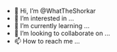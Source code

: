 - 👋 Hi, I’m @WhatTheShorkar
- 👀 I’m interested in ...
- 🌱 I’m currently learning ...
- 💞️ I’m looking to collaborate on ...
- 📫 How to reach me ...

<!---
WhatTheShorkar/WhatTheShorkar is a ✨ special ✨ repository because its `README.md` (this file) appears on your GitHub profile.
You can click the Preview link to take a look at your changes.
--->

